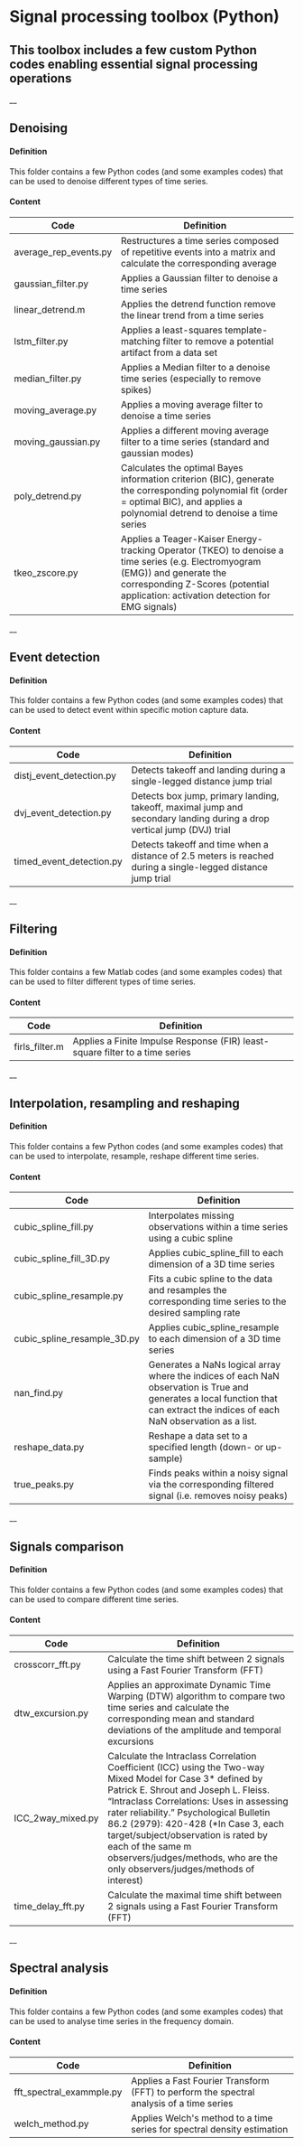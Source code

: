 # Signal processing toolbox (Python)

## This toolbox includes a few custom Python codes enabling essential signal processing operations

__
## Denoising

#### Definition
This folder contains a few Python codes (and some examples codes) that can be used to denoise different types of time series.

#### Content
    
| Code | Definition  |
| ---- |-------------|
| average\_rep\_events.py | Restructures a time series composed of repetitive events into a matrix and calculate the corresponding average |
| gaussian\_filter.py | Applies a Gaussian filter to denoise a time series |
| linear\_detrend.m | Applies the detrend function remove the linear trend from a time series |
| lstm\_filter.py | Applies a least-squares template-matching filter to remove a potential artifact from a data set |
| median\_filter.py | Applies a Median filter to a denoise time series (especially to remove spikes) |
| moving\_average.py | Applies a moving average filter to denoise a time series |
| moving\_gaussian.py | Applies a different moving average filter to a time series (standard and gaussian modes) |
| poly\_detrend.py | Calculates the optimal Bayes information criterion (BIC), generate the corresponding polynomial fit (order = optimal BIC), and applies a polynomial detrend to denoise a time series |
| tkeo\_zscore.py | Applies a Teager-Kaiser Energy-tracking Operator (TKEO) to denoise a time series (e.g. Electromyogram (EMG)) and generate the corresponding Z-Scores (potential application: activation detection for EMG signals) |

__
## Event detection

#### Definition
This folder contains a few Python codes (and some examples codes) that can be used to detect event within specific motion capture data.

#### Content
    
| Code | Definition  |
| ---- |-------------|
| distj\_event\_detection.py | Detects takeoff and landing during a single-legged distance jump trial |
| dvj\_event\_detection.py | Detects box jump, primary landing, takeoff, maximal jump and secondary landing during a drop vertical jump (DVJ) trial |
| timed\_event\_detection.py | Detects takeoff and time when a distance of 2.5 meters is reached during a single-legged distance jump trial |

__
## Filtering

#### Definition
This folder contains a few Matlab codes (and some examples codes) that can be used to filter different types of time series.

#### Content
    
| Code | Definition  |
| ---- |-------------|
| firls\_filter.m | Applies a Finite Impulse Response (FIR) least-square filter to a time series |

__
## Interpolation, resampling and reshaping

#### Definition
This folder contains a few Python codes (and some examples codes) that can be used to interpolate, resample, reshape different time series.

#### Content
    
| Code | Definition  |
| ---- |-------------|
| cubic\_spline\_fill.py | Interpolates missing observations within a time series using a cubic spline |
| cubic\_spline\_fill_3D.py | Applies cubic_spline_fill to each dimension of a 3D time series |
| cubic\_spline\_resample.py | Fits a cubic spline to the data and resamples the corresponding time series to the desired sampling rate |
| cubic\_spline\_resample_3D.py | Applies cubic_spline_resample to each dimension of a 3D time series |
| nan\_find.py | Generates a NaNs logical array where the indices of each NaN observation is True and generates a local function that can extract the indices of each NaN observation as a list. |
| reshape\_data.py | Reshape a data set to a specified length (down- or up-sample) |
| true\_peaks.py | Finds peaks within a noisy signal via the corresponding filtered signal (i.e. removes noisy peaks) |

__
## Signals comparison

#### Definition
This folder contains a few Python codes (and some examples codes) that can be used to compare different time series.

#### Content
    
| Code | Definition  |
| ---- |-------------|
| crosscorr\_fft.py | Calculate the time shift between 2 signals using a Fast Fourier Transform (FFT) |
| dtw\_excursion.py | Applies an approximate Dynamic Time Warping (DTW) algorithm to compare two time series and calculate the corresponding mean and standard deviations of the amplitude and temporal excursions |
| ICC\_2way\_mixed.py | Calculate the Intraclass Correlation Coefficient (ICC) using the Two-way Mixed Model for Case 3* defined by Patrick E. Shrout and Joseph L. Fleiss. “Intraclass Correlations: Uses in assessing rater reliability.” Psychological Bulletin 86.2 (2979): 420-428 (*In Case 3, each target/subject/observation is rated by each of the same m observers/judges/methods, who are the only observers/judges/methods of interest) |
| time\_delay\_fft.py | Calculate the maximal time shift between 2 signals using a Fast Fourier Transform (FFT) |

__
## Spectral analysis

#### Definition
This folder contains a few Python codes (and some examples codes) that can be used to analyse time series in the frequency domain.

#### Content
    
| Code | Definition  |
| ---- |-------------|
| fft\_spectral\_exammple.py | Applies a Fast Fourier Transform (FFT) to perform the spectral analysis of a time series |
| welch\_method.py | Applies Welch's method to a time series for spectral density estimation |
